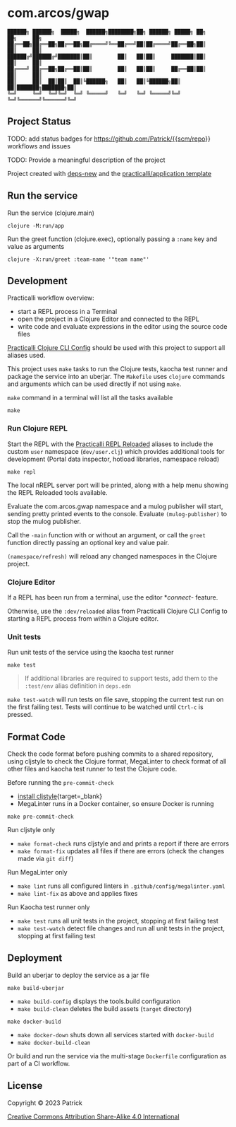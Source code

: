 # com.arcos/gwap

```none
██████╗ ██████╗  █████╗  ██████╗████████╗██╗ ██████╗ █████╗ ██╗     ██╗     ██╗
██╔══██╗██╔══██╗██╔══██╗██╔════╝╚══██╔══╝██║██╔════╝██╔══██╗██║     ██║     ██║
██████╔╝██████╔╝███████║██║        ██║   ██║██║     ███████║██║     ██║     ██║
██╔═══╝ ██╔══██╗██╔══██║██║        ██║   ██║██║     ██╔══██║██║     ██║     ██║
██║     ██║  ██║██║  ██║╚██████╗   ██║   ██║╚██████╗██║  ██║███████╗███████╗██║
╚═╝     ╚═╝  ╚═╝╚═╝  ╚═╝ ╚═════╝   ╚═╝   ╚═╝ ╚═════╝╚═╝  ╚═╝╚══════╝╚══════╝╚═╝
```

## Project Status

TODO: add status badges for <https://github.com/Patrick/{{scm/repo>}} workflows and issues

TODO: Provide a meaningful description of the project

Project created with [deps-new](https://github.com/seancorfield/deps-new) and the [practicalli/application template](https://github.com/practicalli/project-templates)

## Run the service

Run the service (clojure.main)

```shell
clojure -M:run/app
```

Run the greet function (clojure.exec), optionally passing a `:name` key and value as arguments

```shell
clojure -X:run/greet :team-name '"team name"'
```

## Development

Practicalli workflow overview:

- start a REPL process in a Terminal
- open the project in a Clojure Editor and connected to the REPL
- write code and evaluate expressions in the editor using the source code files

[Practicalli Clojure CLI Config](https://practical.li/clojure/clojure-cli/practicalli-config/) should be used with this project to support all aliases used.

This project uses `make` tasks to run the Clojure tests, kaocha test runner and package the service into an uberjar.  The `Makefile` uses `clojure` commands and arguments which can be used directly if not using `make`.

`make` command in a terminal will list all the tasks available

```shell
make
```


### Run Clojure REPL

Start the REPL with the [Practicalli REPL Reloaded](https://practical.li/clojure/clojure-cli/repl-reloaded/) aliases to include the custom `user` namespace (`dev/user.clj`) which provides additional tools for development (Portal data inspector, hotload libraries, namespace reload)

```shell
make repl
```

The local nREPL server port will be printed, along with a help menu showing the REPL Reloaded tools available.

Evaluate the com.arcos.gwap namespace and a mulog publisher will start, sending pretty printed events to the console. Evaluate `(mulog-publisher)` to stop the mulog publisher.

Call the `-main` function with or without an argument, or call the `greet` function directly passing an optional key and value pair.

`(namespace/refresh)` will reload any changed namespaces in the Clojure project.


### Clojure Editor

If a REPL has been run from a terminal, use the editor **connect*- feature.

Otherwise, use the `:dev/reloaded` alias from Practicalli Clojure CLI Config to starting a REPL process from within a Clojure editor.


### Unit tests

Run unit tests of the service using the kaocha test runner

```shell
make test
```

> If additional libraries are required to support tests, add them to the `:test/env` alias definition in `deps.edn`

`make test-watch` will run tests on file save, stopping the current test run on the first failing test.  Tests will continue to be watched until `Ctrl-c` is pressed.

## Format Code

Check the code format before pushing commits to a shared repository, using cljstyle to check the Clojure format, MegaLinter to check format of all other files and kaocha test runner to test the Clojure code.

Before running the `pre-commit-check`

- [install cljstyle](https://github.com/greglook/cljstyle/releases){target=_blank}
- MegaLinter runs in a Docker container, so ensure Docker is running

```shell
make pre-commit-check
```

Run cljstyle only

- `make format-check` runs cljstyle and and prints a report if there are errors
- `make format-fix` updates all files if there are errors (check the changes made via `git diff`)

Run MegaLinter only

- `make lint` runs all configured linters in `.github/config/megalinter.yaml`
- `make lint-fix` as above and applies fixes

Run Kaocha test runner only

- `make test` runs all unit tests in the project, stopping at first failing test
- `make test-watch` detect file changes and run all unit tests in the project, stopping at first failing test


## Deployment

Build an uberjar to deploy the service as a jar file

```shell
make build-uberjar
```

- `make build-config` displays the tools.build configuration
- `make build-clean` deletes the build assets (`target` directory)

```shell
make docker-build
```

- `make docker-down` shuts down all services started with `docker-build`
- `make docker-build-clean`

Or build and run the service via the multi-stage `Dockerfile` configuration as part of a CI workflow.


## License

Copyright © 2023 Patrick

[Creative Commons Attribution Share-Alike 4.0 International](http://creativecommons.org/licenses/by-sa/4.0/")
